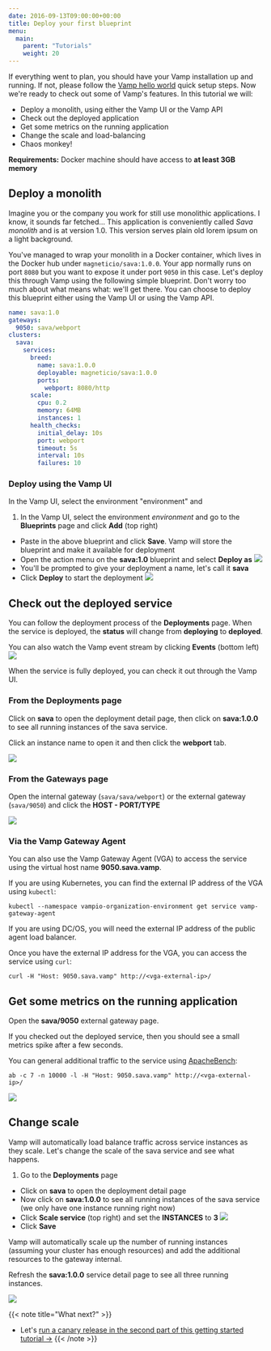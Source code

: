 ```yaml
---
date: 2016-09-13T09:00:00+00:00
title: Deploy your first blueprint
menu:
  main:
    parent: "Tutorials"
    weight: 20
---
```

If everything went to plan, you should have your Vamp installation up and running. If not, please follow the [Vamp hello world](/documentation/installation/hello-world) quick setup steps. Now we're ready to check out some of Vamp's features. In this tutorial we will:  

* Deploy a monolith, using either the Vamp UI or the Vamp API
* Check out the deployed application  
* Get some metrics on the running application  
* Change the scale and load-balancing
* Chaos monkey!    

**Requirements:** Docker machine should have access to **at least 3GB memory**

## Deploy a monolith

Imagine you or the company you work for still use monolithic applications. I know, it sounds far fetched...
This application is conveniently called *Sava monolith* and is at version 1.0. This version serves plain old lorem ipsum on a light background.

You've managed to wrap your monolith in a Docker container, which lives in the Docker hub under `magneticio/sava:1.0.0`. 
Your app normally runs on port `8080` but you want to expose it under port `9050` in this case.
 Let's deploy this through Vamp using the following simple blueprint. Don't worry too much about what means what: we'll get there. 
 You can choose to deploy this blueprint either using the Vamp UI or using the Vamp API.

```yaml
name: sava:1.0
gateways:
  9050: sava/webport
clusters:
  sava:
    services:
      breed:
        name: sava:1.0.0
        deployable: magneticio/sava:1.0.0
        ports:
          webport: 8080/http
      scale:
        cpu: 0.2       
        memory: 64MB
        instances: 1
      health_checks:
        initial_delay: 10s
        port: webport
        timeout: 5s
        interval: 10s
        failures: 10     
```


### Deploy using the Vamp UI
In the Vamp UI, select the environment "environment" and 

1. In the Vamp UI, select the environment *environment* and go to the **Blueprints** page and click **Add** (top right)
* Paste in the above blueprint and click **Save**. Vamp will store the blueprint and make it available for deployment 
* Open the action menu on the **sava:1.0** blueprint and select **Deploy as** 
  ![](/images/screens/v100/tut1/vampee-environment-blueprints-sava10-deployas.png)
* You'll be prompted to give your deployment a name, let's call it **sava**
* Click **Deploy** to start the deployment
  ![](/images/screens/v100/tut1/vampee-environment-deployments-sava.png)
  
## Check out the deployed service 

You can follow the deployment process of the **Deployments** page. When the service is deployed, the **status** will change from **deploying** to **deployed**.

You can also watch the Vamp event stream by clicking **Events** (bottom left)
![](/images/screens/v100/tut1/vampee-environment-deployments-sava-deployed-events.png)

When the service is fully deployed, you can check it out through the Vamp UI.

### From the Deployments page
Click on **sava** to open the deployment detail page, then click on **sava:1.0.0** to see all running instances of the sava service.

Click an instance name to open it and then click the **webport** tab.

![](/images/screens/v100/tut1/vampee-environment-deployments-sava-instance-mono10.png)

### From the Gateways page
Open the internal gateway (`sava/sava/webport`) or the external gateway (`sava/9050`) and click the **HOST - PORT/TYPE**

![](/images/screens/v100/tut1/vampee-environment-gateways-sava-internal-mono10.png)

### Via the Vamp Gateway Agent
You can also use the Vamp Gateway Agent (VGA) to access the service using the virtual host name **9050.sava.vamp**.

If you are using Kubernetes, you can find the external IP address of the VGA using `kubectl`:

```
kubectl --namespace vampio-organization-environment get service vamp-gateway-agent
```

If you are using DC/OS, you will need the external IP address of the public agent load balancer.
  
Once you have the external IP address for the VGA, you can access the service using `curl`:

```
curl -H "Host: 9050.sava.vamp" http://<vga-external-ip>/
```

## Get some metrics on the running application

Open the **sava/9050** external gateway page.

If you checked out the deployed service, then you should see a small metrics spike after a few seconds.

You can general additional traffic to the service using [ApacheBench](https://httpd.apache.org/docs/2.4/programs/ab.html):

```
ab -c 7 -n 10000 -l -H "Host: 9050.sava.vamp" http://<vga-external-ip>/
```

![](/images/screens/v100/tut1/vampee-environment-gateways-sava-external.png)

## Change scale

Vamp will automatically load balance traffic across service instances as they scale. Let's change the scale of the sava service and see what happens. 

1. Go to the **Deployments** page 
* Click on **sava** to open the deployment detail page
* Now click on **sava:1.0.0** to see all running instances of the sava service (we only have one instance running right now)
* Click **Scale service** (top right) and set the **INSTANCES** to **3**
  ![](/images/screens/v100/tut1/vampee-environment-deployments-sava-instances-scale.png)
* Click **Save** 

Vamp will automatically scale up the number of running instances (assuming your cluster has enough resources) and add the additional resources to the gateway internal.

Refresh the **sava:1.0.0** service detail page to see all three running instances.

![](/images/screens/v100/tut1/vampee-environment-deployments-sava-instances-3.png)

{{< note title="What next?" >}}
* Let's [run a canary release in the second part of this getting started tutorial →](/documentation/tutorials/run-a-canary-release/)
{{< /note >}}

